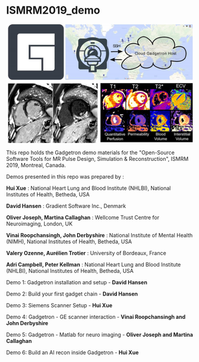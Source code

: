 # ISMRM2019_demo

![alt text](./Slides/GT.jpg "Gadgetron")

This repo holds the Gadgetron demo materials for the "Open-Source Software Tools for MR Pulse Design, Simulation & Reconstruction", ISMRM 2019, Montreal, Canada.

Demos presented in this repo was prepared by :

**Hui Xue** : National Heart Lung and Blood Institute (NHLBI), National Institutes of Health, Betheda, USA

**David Hansen** : Gradient Software Inc., Denmark 

**Oliver Joseph, Martina Callaghan** : Wellcome Trust Centre for Neuroimaging, London, UK

**Vinai Roopchansingh, John  Derbyshire** : National Institute of Mental Health (NIMH), National Institutes of Health, Betheda, USA

**Valery Ozenne, Aurélien Trotier** : University of Bordeaux, France

**Adri Campbell, Peter Kellman** : National Heart Lung and Blood Institute (NHLBI), National Institutes of Health, Betheda, USA



  Demo 1: Gadgetron installation and setup - **David Hansen**

  Demo 2: Build your first gadget chain - **David Hansen**

  Demo 3: Siemens Scanner Setup - **Hui Xue**

  Demo 4: Gadgetron - GE scanner interaction - **Vinai Roopchansingh and John  Derbyshire**

  Demo 5: Gadgetron - Matlab for neuro imaging - **Oliver Joseph and Martina Callaghan**

  Demo 6: Build an AI recon inside Gadgetron - **Hui Xue**
